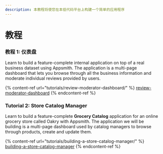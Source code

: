 ```yaml
---
description: 本教程将使您在本低代码平台上构建一个简单的应用程序
---
```


# 教程

### 教程 1: 仪表盘

Learn to build a feature-complete internal application on top of a real business dataset using Appsmith. The application is a multi-page dashboard that lets you browse through all the business information and moderate individual reviews provided by users.

{% content-ref url="tutorials/review-moderator-dashboard/" %}
[review-moderator-dashboard](tutorials/review-moderator-dashboard/)
{% endcontent-ref %}

### Tutorial 2: Store Catalog Manager

Learn to build a feature-complete **Grocery Catalog** application for an online grocery store called Oakry with Appsmith. The application we will be building is a multi-page dashboard used by catalog managers to browse through products, create and update them.

{% content-ref url="tutorials/building-a-store-catalog-manager/" %}
[building-a-store-catalog-manager](tutorials/building-a-store-catalog-manager/)
{% endcontent-ref %}
